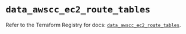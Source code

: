 # `data_awscc_ec2_route_tables`

Refer to the Terraform Registry for docs: [`data_awscc_ec2_route_tables`](https://registry.terraform.io/providers/hashicorp/awscc/0.70.0/docs/data-sources/ec2_route_tables).
